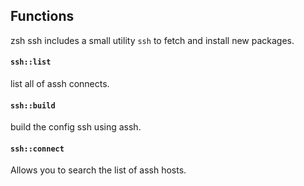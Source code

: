 ## Functions

zsh ssh includes a small utility `ssh` to fetch and install new packages.

#### `ssh::list`

list all of assh connects.

#### `ssh::build`

build the config ssh using assh.

#### `ssh::connect`

Allows you to search the list of assh hosts.
